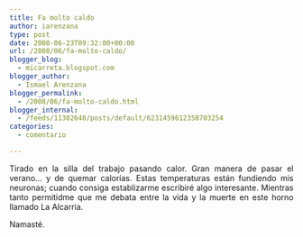 ```yaml
---
title: Fa molto caldo
author: iarenzana
type: post
date: 2008-06-23T09:32:00+00:00
url: /2008/06/fa-molto-caldo/
blogger_blog:
  - micarreta.blogspot.com
blogger_author:
  - Ismael Arenzana
blogger_permalink:
  - /2008/06/fa-molto-caldo.html
blogger_internal:
  - /feeds/11302648/posts/default/6231459612358703254
categories:
  - comentario

---
```

<p style="text-align: justify;">
  Tirado en la silla del trabajo pasando calor. Gran manera de pasar el verano&#8230; y de quemar calorías. Estas temperaturas están fundiendo mis neuronas; cuando consiga establizarme escribiré algo interesante. Mientras tanto permitidme que me debata entre la vida y la muerte en este horno llamado La Alcarria.
</p>

<p style="text-align: justify;">
  Namasté.
</p>